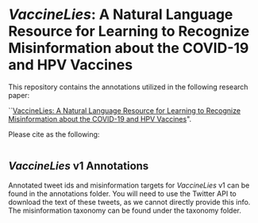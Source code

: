 # *VaccineLies*: A Natural Language Resource for Learning to Recognize Misinformation about the COVID-19 and HPV Vaccines

This repository contains the annotations utilized in the following research paper:

``[VaccineLies: A Natural Language Resource for Learning to Recognize Misinformation about the COVID-19 and HPV Vaccines]()".

Please cite as the following:

```

```

## *VaccineLies* v1 Annotations

Annotated tweet ids and misinformation targets for *VaccineLies* v1 can be found in the annotations folder.
You will need to use the Twitter API to download the text of these tweets, as we cannot directly provide this info.
The misinformation taxonomy can be found under the taxonomy folder.
